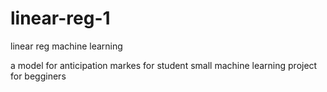 # linear-reg-1
linear reg machine learning 
 
a model for anticipation markes for student 
small machine learning project for begginers
